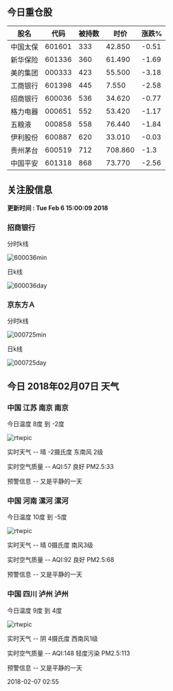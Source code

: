 
## 今日重仓股 

|股名|代码|被持数|时价|涨跌%|
|---|---|---|---|---|
|中国太保|601601|333|42.850|-0.51|
|新华保险|601336|360|61.490|-1.69|
|美的集团|000333|423|55.500|-3.18|
|工商银行|601398|445|7.550|-2.58|
|招商银行|600036|536|34.620|-0.77|
|格力电器|000651|552|53.420|-1.17|
|五粮液|000858|558|76.440|-1.84|
|伊利股份|600887|620|33.010|-0.03|
|贵州茅台|600519|712|708.860|-1.3|
|中国平安|601318|868|73.770|-2.56|

## 关注股信息
**更新时间 : Tue Feb  6 15:00:09 2018**
### 招商银行 
分时k线

![600036min](http://image.sinajs.cn/newchart/min/n/sh600036.gif)

日k线

![600036day](http://image.sinajs.cn/newchart/daily/n/sh600036.gif)

### 京东方Ａ 
分时k线

![000725min](http://image.sinajs.cn/newchart/min/n/sz000725.gif)

日k线

![000725day](http://image.sinajs.cn/newchart/daily/n/sz000725.gif)
## 今日 2018年02月07日 天气
### 中国 江苏 南京 南京

今日温度 8度 到 -2度

![rtwpic](http://app1.showapi.com/weather/icon/night/00.png)

实时天气 -- 晴 -2摄氏度 东南风 2级

实时空气质量 -- AQI:57 良好 PM2.5:33

预警信息 -- 又是平静的一天
    
### 中国 河南 漯河 漯河

今日温度 10度 到 -5度

![rtwpic](http://app1.showapi.com/weather/icon/night/00.png)

实时天气 -- 晴 0摄氏度 南风3级

实时空气质量 -- AQI:92 良好 PM2.5:68

预警信息 -- 又是平静的一天
    
### 中国 四川 泸州 泸州

今日温度 9度 到 4度

![rtwpic](http://app1.showapi.com/weather/icon/night/02.png)

实时天气 -- 阴 4摄氏度 西南风1级

实时空气质量 -- AQI:148 轻度污染 PM2.5:113

预警信息 -- 又是平静的一天
    
2018-02-07 02:55